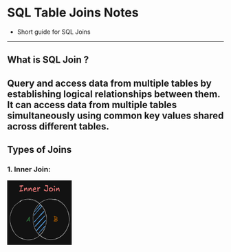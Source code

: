 # SQL Table Joins Notes

- Short guide for SQL Joins
---
## What is SQL Join ?
Query and access data from multiple tables by establishing logical relationships between them.
</br>
It can access data from multiple tables simultaneously using common key values shared across different tables.
---
## Types of Joins

### 1. Inner Join:


<img src="./img/innerJoin.png" alt="Alt text" width="150" height="150">
